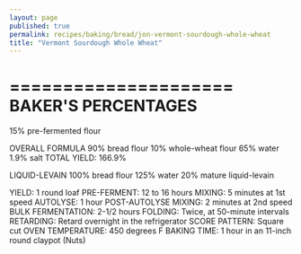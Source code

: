```yaml
---
layout: page
published: true
permalink: recipes/baking/bread/jon-vermont-sourdough-whole-wheat
title: "Vermont Sourdough Whole Wheat"
---
```


=====================
BAKER'S PERCENTAGES
=====================
15% pre-fermented flour

OVERALL FORMULA
90% bread flour
10% whole-wheat flour
65% water
1.9% salt
TOTAL YIELD: 166.9%

LIQUID-LEVAIN
100% bread flour
125% water
20% mature liquid-levain

YIELD: 1 round loaf
PRE-FERMENT: 12 to 16 hours
MIXING: 5 minutes at 1st speed
AUTOLYSE: 1 hour
POST-AUTOLYSE MIXING: 2 minutes at 2nd speed
BULK FERMENTATION: 2-1/2 hours
FOLDING: Twice, at 50-minute intervals
RETARDING: Retard overnight in the refrigerator
SCORE PATTERN: Square cut
OVEN TEMPERATURE: 450 degrees F
BAKING TIME: 1 hour in an 11-inch round claypot (Nuts)

